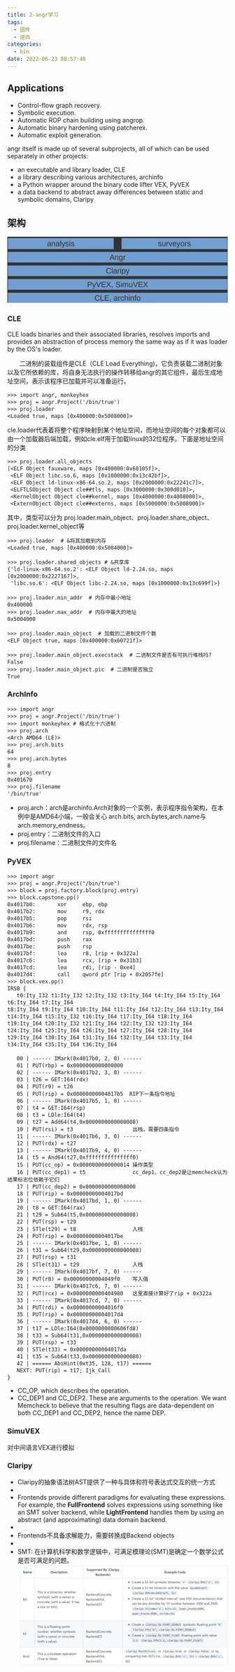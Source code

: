 ```yaml
---
title: 2-angr学习
tags:
  - 固件
  - 逆向
categories:
  - bin
date: 2022-06-23 08:57:40
---
```


## Applications

- Control-flow graph recovery.
- Symbolic execution.
- Automatic ROP chain building using angrop.
- Automatic binary hardening using patcherex.
- Automatic exploit generation.


angr itself is made up of several subprojects, all of which can be used separately in other projects:

- an executable and library loader, CLE
- a library describing various architectures, archinfo
- a Python wrapper around the binary code lifter VEX, PyVEX
- a data backend to abstract away differences between static and symbolic domains, Claripy

## 架构

![](2-angr学习/2022-06-23-09-02-33.png)

### CLE
CLE loads binaries and their associated libraries, resolves imports and provides an abstraction of process memory the same way as if it was loader by the OS's loader.

　　二进制的装载组件是CLE（CLE Load Everything)，它负责装载二进制对象以及它所依赖的库，将自身无法执行的操作转移给angr的其它组件，最后生成地址空间，表示该程序已加载并可以准备运行。

```ipython
>>> import angr, monkeyhex
>>> proj = angr.Project('/bin/true')
>>> proj.loader
<Loaded true, maps [0x400000:0x5008000]>
```

cle.loader代表着将整个程序映射到某个地址空间，而地址空间的每个对象都可以由一个加载器后端加载，例如cle.elf用于加载linux的32位程序。下面是地址空间的分类

```ipython
>>> proj.loader.all_objects
[<ELF Object fauxware, maps [0x400000:0x60105f]>,
 <ELF Object libc.so.6, maps [0x1000000:0x13c42bf]>,
 <ELF Object ld-linux-x86-64.so.2, maps [0x2000000:0x22241c7]>,
 <ELFTLSObject Object cle##tls, maps [0x3000000:0x300d010]>,
 <KernelObject Object cle##kernel, maps [0x4000000:0x4008000]>,
 <ExternObject Object cle##externs, maps [0x5000000:0x5008000]>
```
其中，类型可以分为 proj.loader.main_object、proj.loader.share_object、proj.loader.kernel_object等

```ipython
>>> proj.loader  # &将其加载到内存
<Loaded true, maps [0x400000:0x5004000]>

>>> proj.loader.shared_objects # &共享库
{'ld-linux-x86-64.so.2': <ELF Object ld-2.24.so, maps [0x2000000:0x2227167]>,
 'libc.so.6': <ELF Object libc-2.24.so, maps [0x1000000:0x13c699f]>}

>>> proj.loader.min_addr  # 内存中最小地址
0x400000
>>> proj.loader.max_addr  # 内存中最大的地址
0x5004000

>>> proj.loader.main_object  # 加载的二进制文件个数
<ELF Object true, maps [0x400000:0x60721f]>

>>> proj.loader.main_object.execstack  # 二进制文件是否有可执行堆栈吗?
False
>>> proj.loader.main_object.pic  # 二进制是否独立
True
```
### ArchInfo
```ipython
>>> import angr
>>> proj = angr.Project('/bin/true')
>>> import monkeyhex # 格式化十六进制
>>> proj.arch
<Arch AMD64 (LE)>
>>> proj.arch.bits
64
>>> proj.arch.bytes
8
>>> proj.entry
0x401670
>>> proj.filename
'/bin/true'
```
- proj.arch：arch是archinfo.Arch对象的一个实例，表示程序指令架构，在本例中是AMD64小端，一般会关心 arch.bits, arch.bytes,arch.name与arch.memory_endness。
- proj.entry：二进制文件的入口
- proj.filename：二进制文件的文件名

### PyVEX
```ipython
>>> import angr
>>> proj = angr.Project("/bin/true")
>>> block = proj.factory.block(proj.entry)
>>> block.capstone.pp()
0x4017b0:       xor     ebp, ebp
0x4017b2:       mov     r9, rdx
0x4017b5:       pop     rsi
0x4017b6:       mov     rdx, rsp
0x4017b9:       and     rsp, 0xfffffffffffffff0
0x4017bd:       push    rax
0x4017be:       push    rsp
0x4017bf:       lea     r8, [rip + 0x322a]
0x4017c6:       lea     rcx, [rip + 0x31b3]
0x4017cd:       lea     rdi, [rip - 0xe4]
0x4017d4:       call    qword ptr [rip + 0x2057fe]
>>> block.vex.pp()
IRSB {
   t0:Ity_I32 t1:Ity_I32 t2:Ity_I32 t3:Ity_I64 t4:Ity_I64 t5:Ity_I64 t6:Ity_I64 t7:Ity_I64 
t8:Ity_I64 t9:Ity_I64 t10:Ity_I64 t11:Ity_I64 t12:Ity_I64 t13:Ity_I64 t14:Ity_I64 t15:Ity_I32 t16:Ity_I64 t17:Ity_I64 t18:Ity_I64 t19:Ity_I64 t20:Ity_I32 t21:Ity_I64 t22:Ity_I32 t23:Ity_I64 t24:Ity_I64 t25:Ity_I64 t26:Ity_I64 t27:Ity_I64 t28:Ity_I64 t29:Ity_I64 t30:Ity_I64 t31:Ity_I64 t32:Ity_I64 t33:Ity_I64 t34:Ity_I64 t35:Ity_I64 t36:Ity_I64

   00 | ------ IMark(0x4017b0, 2, 0) ------
   01 | PUT(rbp) = 0x0000000000000000
   02 | ------ IMark(0x4017b2, 3, 0) ------
   03 | t26 = GET:I64(rdx)
   04 | PUT(r9) = t26
   05 | PUT(rip) = 0x00000000004017b5  RIP下一条指令地址
   06 | ------ IMark(0x4017b5, 1, 0) ------
   07 | t4 = GET:I64(rsp)
   08 | t3 = LDle:I64(t4)
   09 | t27 = Add64(t4,0x0000000000000008)
   10 | PUT(rsi) = t3                   出栈，需要四条指令
   11 | ------ IMark(0x4017b6, 3, 0) ------
   12 | PUT(rdx) = t27
   13 | ------ IMark(0x4017b9, 4, 0) ------
   14 | t5 = And64(t27,0xfffffffffffffff0)  
   15 | PUT(cc_op) = 0x0000000000000014 操作类型
   16 | PUT(cc_dep1) = t5               cc_dep1、cc_dep2是让memcheck认为结果标志位依赖于它们
   17 | PUT(cc_dep2) = 0x0000000000000000
   18 | PUT(rip) = 0x00000000004017bd
   19 | ------ IMark(0x4017bd, 1, 0) ------
   20 | t8 = GET:I64(rax)
   21 | t29 = Sub64(t5,0x0000000000000008)
   22 | PUT(rsp) = t29
   23 | STle(t29) = t8                  入栈
   24 | PUT(rip) = 0x00000000004017be  
   25 | ------ IMark(0x4017be, 1, 0) ------
   26 | t31 = Sub64(t29,0x0000000000000008)
   27 | PUT(rsp) = t31
   28 | STle(t31) = t29                 入栈
   29 | ------ IMark(0x4017bf, 7, 0) ------
   30 | PUT(r8) = 0x00000000004049f0    写入值
   31 | ------ IMark(0x4017c6, 7, 0) ------
   32 | PUT(rcx) = 0x0000000000404980   这里直接计算好了rip + 0x322a
   33 | ------ IMark(0x4017cd, 7, 0) ------
   34 | PUT(rdi) = 0x00000000004016f0
   35 | PUT(rip) = 0x00000000004017d4
   36 | ------ IMark(0x4017d4, 6, 0) ------
   37 | t17 = LDle:I64(0x0000000000606fd8)
   38 | t33 = Sub64(t31,0x0000000000000008)
   39 | PUT(rsp) = t33
   40 | STle(t33) = 0x00000000004017da
   41 | t35 = Sub64(t33,0x0000000000000080)
   42 | ====== AbiHint(0xt35, 128, t17) ======
   NEXT: PUT(rip) = t17; Ijk_Call
}
```

- CC_OP, which describes the operation.
- CC_DEP1 and CC_DEP2.  These are arguments to the operation. We want Memcheck to believe that the resulting flags are data-dependent on both CC_DEP1 and CC_DEP2, hence the name DEP.

### SimuVEX
对中间语言VEX进行模拟

### Claripy
- Claripy的抽象语法树AST提供了一种与具体和符号表达式交互的统一方式
- 
- Frontends provide different paradigms for evaluating these expressions. For example, the **FullFrontend** solves expressions using something like an SMT solver backend, while **LightFrontend** handles them by using an abstract (and approximating) data domain backend.
- 
- Frontends不具备求解能力，需要转换成Backend objects
- 
- SMT: 在计算机科学和数学逻辑中，可满足模理论(SMT)是确定一个数学公式是否可满足的问题。
![](2-angr学习/2022-06-23-10-07-30.png)
